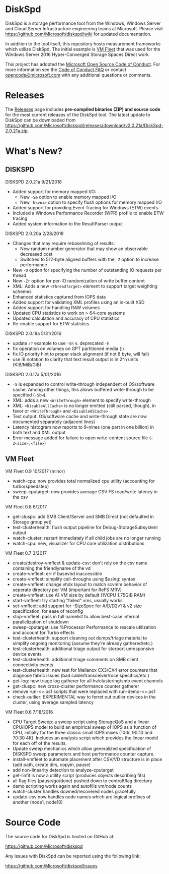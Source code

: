 DiskSpd
=======

DiskSpd is a storage performance tool from the Windows, Windows Server and Cloud Server Infrastructure engineering teams at Microsoft. Please visit <https://github.com/Microsoft/diskspd/wiki> for updated documentation.

In addition to the tool itself, this repository hosts measurement frameworks which utilize DiskSpd. The initial example is [VM Fleet](https://github.com/Microsoft/diskspd/blob/master/Frameworks/VMFleet) that was used for the Windows Server 2016 Hyper-Converged Storage Spaces Direct work.

This project has adopted the [Microsoft Open Source Code of Conduct](https://opensource.microsoft.com/codeofconduct/). For more information see the [Code of Conduct FAQ](https://opensource.microsoft.com/codeofconduct/faq/) or contact [opencode@microsoft.com](mailto:opencode@microsoft.com) with any additional questions or comments.

Releases
========

The [Releases](https://github.com/Microsoft/diskspd/releases) page includes **pre-compiled binaries (ZIP) and source code** for the most current releases of the DiskSpd tool. The latest update to DiskSpd can be downloaded from <https://github.com/Microsoft/diskspd/releases/download/v2.0.21a/DiskSpd-2.0.21a.zip>.

What's New?
===========

## DISKSPD ##

DISKSPD 2.0.21a 9/21/2018

* Added support for memory mapped I/O:
  * New `-Sm` option to enable memory mapped I/O
  * New `-N<vni>` option to specify flush options for memory mapped I/O
* Added support for providing Event Tracing for Windows (ETW) events
* Included a Windows Performance Recorder (WPR) profile to enable ETW tracing
* Added system information to the ResultParser output

DISKSPD 2.0.20a 2/28/2018

* Changes that may require rebaselining of results:
  * New random number generator that may show an observable decreased cost
  * Switched to 512-byte aligned buffers with the `-Z` option to increase performance
* New `-O` option for specifying the number of outstanding IO requests per thread
* New `-Zr` option for per-IO randomization of write buffer content
* XML: Adds a new `<ThreadTarget>` element to support target weighting schemes
* Enhanced statistics captured from IOPS data
* Added support for validating XML profiles using an in-built XSD
* Added support for handling RAW volumes
* Updated CPU statistics to work on > 64-core systems
* Updated calculation and accuracy of CPU statistics
* Re-enable support for ETW statistics

DISKSPD 2.0.18a 5/31/2016

* update `/?` example to use `-Sh` v. deprecated `-h`
* fix operation on volumes on GPT partitioned media (<driveletter>:)
* fix IO priority hint to proper stack alignment (if not 8 byte, will fail)
* use iB notation to clarify that text result output is in 2^n units (KiB/MiB/GiB)

DISKSPD 2.0.17a 5/01/2016

* `-S` is expanded to control write-through independent of OS/software cache. Among other things, this allows buffered write-through to be specified (`-Sbw`).
* XML: adds a new `<WriteThrough>` element to specify write-through
* XML: `<DisableAllCache>` is no longer emitted (still parsed, though), in favor or `<WriteThrough>` and `<DisableOSCache>`
* Text output: OS/software cache and write-through state are now documented separately (adjacent lines)
* Latency histogram now reports to 9-nines (one part in one billion) in both text and XML output
* Error message added for failure to open write-content source file (`-Z<size>,<file>`)

## VM Fleet ##

VM Fleet 0.9 10/2017 (minor)

* watch-cpu: now provides total normalized cpu utility (accounting for turbo/speedstep)
* sweep-cputarget: now provides average CSV FS read/write latency in the csv

VM Fleet 0.8 6/2017

* get-cluspc: add SMB Client/Server and SMB Direct (not defaulted in Storage group yet)
* test-clusterhealth: flush output pipeline for Debug-StorageSubsystem output
* watch-cluster: restart immediately if all child jobs are no longer running
* watch-cpu: new, visualizer for CPU core utilization distributions

VM Fleet 0.7 3/2017

* create/destroy-vmfleet & update-csv: don't rely on the csv name containing the friendlyname of the vd
* create-vmfleet: err if basevhd inaccessible
* create-vmfleet: simplify call-throughs using $using: syntax
* create-vmfleet: change vhdx layout to match scvmm behavior of seperate directory per VM (important for ReFS MRV)
* create-vmfleet: use A1 VM size by default (1VCPU 1.75GiB RAM)
* start-vmfleet: try starting "failed" vms, usually works
* set-vmfleet: add support for -SizeSpec <Azure Size Specs> for A/D/D2v1 & v2 size specification, for ease of reconfig
* stop-vmfleet: pass in full namelist to allow best-case internal parallelization of shutdown
* sweep-cputarget: use %Processor Performance to rescale utilization and account for Turbo effects
* test-clusterhealth: support cleaning out dumps/triage material to simplify ongoing monitoring (assume they're already gathered/etc.)
* test-clusterhealth: additional triage output for storport unresponsive device events
* test-clusterhealth: additional triage comments on SMB client connectivity events
* test-clusterhealth: new test for Mellanox CX3/CX4 error counters that diagnose fabric issues (bad cable/transceiver/roce specifics/etc.)
* get-log: new triage log gatherer for all hv/clustering/smb event channels
* get-cluspc: new cross-cluster performance counter gatherer
* remove run-<>.ps1 scripts that were replaced with run-demo-<>.ps1
* check-outlier: EXPERIMENTAL way to ferret out outlier devices in the cluster, using average sampled latency

VM Fleet 0.6 7/18/2016

* CPU Target Sweep: a sweep script using StorageQoS and a linear CPU/IOPS model to build an empirical sweep of IOPS as a function of CPU, initially for the three classic small IOPS mixes (100r, 90:10 and 70:30 4K). Includes an analysis script which provides the linear model for each off of the results.
* Update sweep mechanics which allow generalized specification of DISKSPD sweep parameters and host performance counter capture.
* install-vmfleet to automate placement after CSV/VD structure is in place (add path, create dirs, copyin, pause)
* add non-linearity detection to analyze-cputarget
* get-linfit is now a utility script (produces objects describing fits)
* all flag files (pause/go/done) pushed down to control\flag directory
* demo scripting works again and autofills vm/node counts
* watch-cluster handles downed/recovered nodes gracefully
* update-csv now handles node names which are logical prefixes of another (node1, node10)

Source Code
===========

The source code for DiskSpd is hosted on GitHub at:

<https://github.com/Microsoft/diskspd>

Any issues with DiskSpd can be reported using the following link:

<https://github.com/Microsoft/diskspd/issues>
